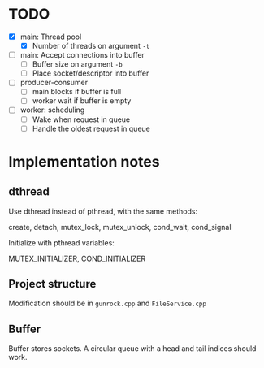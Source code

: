 # TODO

- [X] main: Thread pool
    - [X] Number of threads on argument `-t`
- [ ] main: Accept connections into buffer
    - [ ] Buffer size on argument `-b`
    - [ ] Place socket/descriptor into buffer
- [ ] producer-consumer
    - [ ] main blocks if buffer is full
    - [ ] worker wait if buffer is empty
- [ ] worker: scheduling
    - [ ] Wake when request in queue
    - [ ] Handle the oldest request in queue

# Implementation notes

## dthread

Use dthread instead of pthread, with the same methods:

create, detach, mutex\_lock, mutex\_unlock, cond\_wait, cond\_signal

Initialize with pthread variables:

MUTEX\_INITIALIZER, COND\_INITIALIZER

## Project structure

Modification should be in `gunrock.cpp` and `FileService.cpp`

## Buffer

Buffer stores sockets. A circular queue with a head and tail indices should
work.
